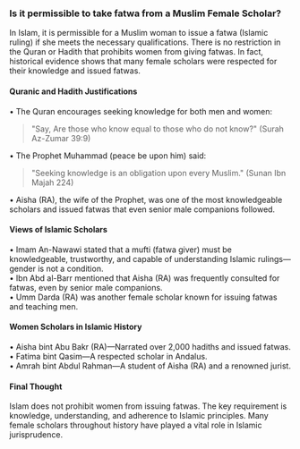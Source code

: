 ### **Is it permissible to take fatwa from a Muslim Female Scholar?**
In Islam, it is permissible for a Muslim woman to issue a fatwa (Islamic ruling) if she meets the necessary qualifications. There is no restriction in the Quran or Hadith that prohibits women from giving fatwas. In fact, historical evidence shows that many female scholars were respected for their knowledge and issued fatwas.

#### **Quranic and Hadith Justifications**
• The Quran encourages seeking knowledge for both men and women:
> "Say, Are those who know equal to those who do not know?" (Surah Az-Zumar 39:9)

• The Prophet Muhammad (peace be upon him) said:
> "Seeking knowledge is an obligation upon every Muslim." (Sunan Ibn Majah 224)

• Aisha (RA), the wife of the Prophet, was one of the most knowledgeable scholars and issued fatwas that even senior male companions followed.

#### **Views of Islamic Scholars**
• Imam An-Nawawi stated that a mufti (fatwa giver) must be knowledgeable, trustworthy, and capable of understanding Islamic rulings—gender is not a condition.<br>
• Ibn Abd al-Barr mentioned that Aisha (RA) was frequently consulted for fatwas, even by senior male companions.<br>
• Umm Darda (RA) was another female scholar known for issuing fatwas and teaching men.
#### **Women Scholars in Islamic History**
• Aisha bint Abu Bakr (RA)—Narrated over 2,000 hadiths and issued fatwas.<br>
• Fatima bint Qasim—A respected scholar in Andalus.<br>
• Amrah bint Abdul Rahman—A student of Aisha (RA) and a renowned jurist.

#### **Final Thought**
Islam does not prohibit women from issuing fatwas. The key requirement is knowledge, understanding, and adherence to Islamic principles. Many female scholars throughout history have played a vital role in Islamic jurisprudence.
